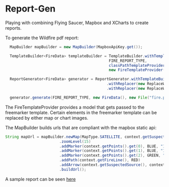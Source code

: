 
Report-Gen
==========

Playing with combining Flying Saucer, Mapbox and XCharts to create reports.

To generate the Wildfire pdf report:

```java
  MapBuilder mapBuilder = new MapBuilder(MapboxApiKey.get());

  TemplateBuilder<FireData> templateBuilder = TemplateBuilder.withTemplate(
                                              FIRE_REPORT_TYPE, 
                                              classPathTemplateProvider("/fire.html.ftl"),
                                              new FireTemplateProvider(mapBuilder));

  ReportGenerator<FireData> generator = ReportGenerator.withTemplateBuilder(templateBuilder)
                                             .withReplacer(new ReplaceWithMap<>())
                                             .withReplacer(new ReplaceWithChart<>(new FireChartMaker()));

  generator.generate(FIRE_REPORT_TYPE, new FireData(), new File("fire.pdf"));
```

The FireTemplateProvider provides a model that gets passed to the freemarker template. 
Certain elements in the freemarker template can be replaced by either map or chart images.

The MapBuilder builds urls that are compliant with the mapbox static api:

```java
String mapUrl = mapBuilder.newMap(MapType.SATELLITE, context.getSuspectedSource())
                        .zoomLevel(15)
                        .addMarker(context.getPoints().get(0), BLUE, "1")
                        .addMarker(context.getPoints().get(1), BLUE, "1")
                        .addMarker(context.getPoints().get(2), GREEN, "2")
                        .addPath(context.getFireLine(), RED)
                        .addArrow(context.getSuspectedSource(), context.getWindBearing(), WHITE, BLACK)
                        .buildUrl();
```

A sample report can be seen [here](https://github.com/plasma147/report-gen/raw/master/fire.pdf) 
